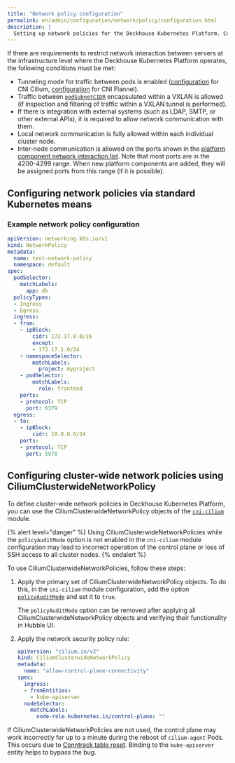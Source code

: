 ```yaml
---
title: "Network policy configuration"
permalink: en/admin/configuration/network/policy/configuration.html
description: |
  Setting up network policies for the Deckhouse Kubernetes Platform. Conditions for enabling pod traffic tunneling modes.
---
```


If there are requirements to restrict network interaction between servers at the infrastructure level where the Deckhouse Kubernetes Platform operates, the following conditions must be met:

* Tunneling mode for traffic between pods is enabled ([configuration](/modules/cni-cilium/configuration.html#parameters-tunnelmode) for CNI Cilium, [configuration](/modules/cni-flannel/configuration.html#parameters-podnetworkmode) for CNI Flannel).
* Traffic between [`podSubnetCIDR`](/products/kubernetes-platform/documentation/v1/reference/api/cr.html#clusterconfiguration-podsubnetcidr) encapsulated within a VXLAN is allowed (if inspection and filtering of traffic within a VXLAN tunnel is performed).
* If there is integration with external systems (such as LDAP, SMTP, or other external APIs), it is required to allow network communication with them.
* Local network communication is fully allowed within each individual cluster node.
* Inter-node communication is allowed on the ports shown in the [platform component network interaction list](../../../../reference/network_interaction.html). Note that most ports are in the 4200-4299 range. When new platform components are added, they will be assigned ports from this range (if it is possible).
 
## Configuring network policies via standard Kubernetes means

### Example network policy configuration

```yaml
apiVersion: networking.k8s.io/v1
kind: NetworkPolicy
metadata:
  name: test-network-policy
  namespace: default
spec:
  podSelector:
    matchLabels:
      app: db
  policyTypes:
  - Ingress
  - Egress
  ingress:
  - from:
    - ipBlock:
        cidr: 172.17.0.0/16
        except:
        - 172.17.1.0/24
    - namespaceSelector:
        matchLabels:
          project: myproject
    - podSelector:
        matchLabels:
          role: frontend
    ports:
    - protocol: TCP
      port: 6379
  egress:
  - to:
    - ipBlock:
        cidr: 10.0.0.0/24
    ports:
    - protocol: TCP
      port: 5978
```

## Configuring cluster-wide network policies using CiliumClusterwideNetworkPolicy

To define cluster-wide network policies in Deckhouse Kubernetes Platform, you can use the CiliumClusterwideNetworkPolicy objects of the [`cni-cilium`](/modules/cni-cilium/) module.

{% alert level="danger" %}
Using CiliumClusterwideNetworkPolicies while the `policyAuditMode` option is not enabled in the `cni-cilium` module configuration may lead to incorrect operation of the control plane or loss of SSH access to all cluster nodes.
{% endalert %}

To use CiliumClusterwideNetworkPolicies, follow these steps:

1. Apply the primary set of CiliumClusterwideNetworkPolicy objects. To do this, in the `cni-cilium` module configuration, add the option [`policyAuditMode`](/modules/cni-cilium/configuration.html#parameters-policyauditmode) and set it to `true`.

   The `policyAuditMode` option can be removed after applying all CiliumClusterwideNetworkPolicy objects and verifying their functionality in Hubble UI.

1. Apply the network security policy rule:

   ```yaml
   apiVersion: "cilium.io/v2"
   kind: CiliumClusterwideNetworkPolicy
   metadata:
     name: "allow-control-plane-connectivity"
   spec:
     ingress:
     - fromEntities:
       - kube-apiserver
     nodeSelector:
       matchLabels:
         node-role.kubernetes.io/control-plane: ""
   ```

If CiliumClusterwideNetworkPolicies are not used, the control plane may work incorrectly for up to a minute during the reboot of `cilium-agent` Pods. This occurs due to [Conntrack table reset](https://github.com/cilium/cilium/issues/19367). Binding to the `kube-apiserver` entity helps to bypass the bug.
